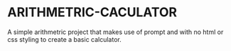 # ARITHMETRIC-CACULATOR
A simple arithmetric project that makes use of prompt and with no html or css styling to create a basic calculator. 
